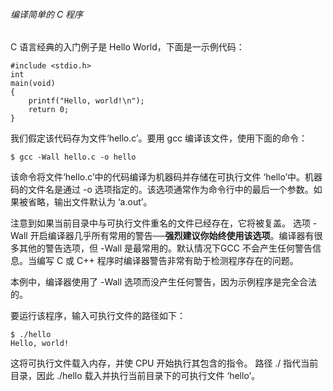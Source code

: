 
###### 编译简单的 C 程序

C 语言经典的入门例子是 Hello World，下面是一示例代码： 

	#include <stdio.h>
	int
	main(void)
	{
		printf("Hello, world!\n");
		return 0;
	}
 
我们假定该代码存为文件‘hello.c’。要用 gcc 编译该文件，使用下面的命令： 

	$ gcc -Wall hello.c -o hello

该命令将文件‘hello.c’中的代码编译为机器码并存储在可执行文件 ‘hello’中。机器码的文件名是通过 -o 选项指定的。该选项通常作为命令行中的最后一个参数。如果被省略，输出文件默认为 ‘a.out’。 

注意到如果当前目录中与可执行文件重名的文件已经存在，它将被复盖。 
选项 -Wall 开启编译器几乎所有常用的警告──**强烈建议你始终使用该选项**。编译器有很多其他的警告选项，但 -Wall 是最常用的。默认情况下GCC 不会产生任何警告信息。当编写 C 或 C++ 程序时编译器警告非常有助于检测程序存在的问题。 

本例中，编译器使用了 -Wall 选项而没产生任何警告，因为示例程序是完全合法的。 

要运行该程序，输入可执行文件的路径如下： 

	$ ./hello
	Hello, world!

这将可执行文件载入内存，并使 CPU 开始执行其包含的指令。 路径 ./ 指代当前目录，因此 ./hello 载入并执行当前目录下的可执行文件 ‘hello’。 
